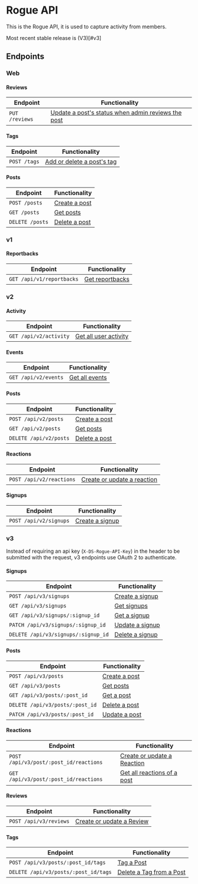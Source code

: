 # Rogue API
This is the Rogue API, it is used to capture activity from members.

Most recent stable release is (V3)[#v3]

## Endpoints

### Web

#### Reviews
Endpoint                                       | Functionality
---------------------------------------------- | --------------------------------------------------------
`PUT /reviews` |    [Update a post's status when admin reviews the post](reviews.md)

#### Tags
Endpoint                                       | Functionality
---------------------------------------------- | --------------------------------------------------------
`POST /tags`                                 | [Add or delete a post's tag](endpoints/tags.md#tags)

#### Posts
Endpoint                                       | Functionality
---------------------------------------------- | --------------------------------------------------------
`POST /posts`                           | [Create a post](endpoints/posts.md#create-a-post-and/or-create/Update-a-signup)
`GET /posts`                            | [Get posts](endpoints/posts.md#retrieve-all-posts)
`DELETE /posts`                         | [Delete a post](endpoints/posts.md#delete-a-post)

### v1
#### Reportbacks
Endpoint                                       | Functionality
---------------------------------------------- | --------------------------------------------------------
`GET /api/v1/reportbacks`                      | [Get reportbacks](endpoints/reportbacks.md#reportbacks)


### v2
#### Activity
Endpoint                                       | Functionality
---------------------------------------------- | --------------------------------------------------------
`GET /api/v2/activity`                         | [Get all user activity](endpoints/activity.md#activity)

#### Events
Endpoint                                       | Functionality
---------------------------------------------- | --------------------------------------------------------
`GET /api/v2/events`                         | [Get all events](endpoints/events.md#events)

#### Posts
Endpoint                                       | Functionality
---------------------------------------------- | --------------------------------------------------------
`POST /api/v2/posts`                           | [Create a post](endpoints/posts.md#create-a-post-and/or-create/Update-a-signup)
`GET /api/v2/posts`                            | [Get posts](endpoints/posts.md#retrieve-all-posts)
`DELETE /api/v2/posts`                         | [Delete a post](endpoints/posts.md#delete-a-post)

#### Reactions
Endpoint                                       | Functionality
---------------------------------------------- | --------------------------------------------------------
`POST /api/v2/reactions`                       | [Create or update a reaction](endpoints/reactions.md#create-or-update-a-reaction-v2)

#### Signups
Endpoint                                       | Functionality
---------------------------------------------- | --------------------------------------------------------
`POST /api/v2/signups`                         | [Create a signup](endpoints/signups.md#create-a-signup)

### v3
Instead of requiring an api key (`X-DS-Rogue-API-Key`) in the header to be submitted with the request, v3 endpoints use OAuth 2 to authenticate.

#### Signups
Endpoint                                       | Functionality
---------------------------------------------- | --------------------------------------------------------
`POST /api/v3/signups`                         | [Create a signup](endpoints/v3/signups.md#create-a-signup)
`GET /api/v3/signups`                          | [Get signups](endpoints/v3/signups.md#retrieve-all-signups)
`GET /api/v3/signups/:signup_id`               | [Get a signup](endpoints/v3/signups.md#retrieve-a-specific-signup)
`PATCH /api/v3/signups/:signup_id`             | [Update a signup](endpoints/v3/signups.md#update-a-signup)
`DELETE /api/v3/signups/:signup_id`            | [Delete a signup](endpoints/v3/signups.md#delete-a-signup)

#### Posts
Endpoint                                       | Functionality
---------------------------------------------- | --------------------------------------------------------
`POST /api/v3/posts`                           | [Create a post](endpoints/v3/posts.md#create-a-post-and/or-create/Update-a-signup)
`GET /api/v3/posts`                            | [Get posts](endpoints/v3/posts.md#retrieve-all-posts)
`GET /api/v3/posts/:post_id`                   | [Get a post](endpoints/v3/posts.md#retrieve-a-specific-post)
`DELETE /api/v3/posts/:post_id`                | [Delete a post](endpoints/v3/posts.md#delete-a-post)
`PATCH /api/v3/posts/:post_id`                 | [Update a post](endpoints/v3/posts.md#update-a-post)

#### Reactions
Endpoint                                       | Functionality
---------------------------------------------- | --------------------------------------------------------
`POST /api/v3/post/:post_id/reactions`         | [Create or update a Reaction](endpoints/v3/reactions.md#create-or-update-a-reaction-v3)
`GET /api/v3/post/:post_id/reactions`          | [Get all reactions of a post](endpoints/v3/reactions.md#Retrieve-all-reactions-of-a-post)

#### Reviews
Endpoint                                       | Functionality
---------------------------------------------- | --------------------------------------------------------
`POST /api/v3/reviews`                         | [Create or update a Review](endpoints/v3/reviews.md#create-or-update-a-reaction-v3)

#### Tags
Endpoint                                       | Functionality
---------------------------------------------- | --------------------------------------------------------
`POST /api/v3/posts/:post_id/tags`             | [Tag a Post](endpoints/v3/tags.md#tag-a-post)
`DELETE /api/v3/posts/:post_id/tags`           | [Delete a Tag from a Post](endpoints/v3/tags.md#delete-a-tag-from-a-post)